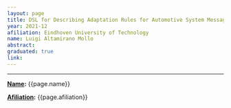 ```yaml
---
layout: page
title: DSL for Describing Adaptation Rules for Automotive System Messages
year: 2021-12
afiliation: Eindhoven University of Technology
name: Luigi Altamirano Mollo
abstract: 
graduated: true
link:
---
```


---
**[Name](#):** {{page.name}}

**[Afiliation](#):** {{page.afiliation}}

<!-- ## Abstract

{{page.abstract}} -->